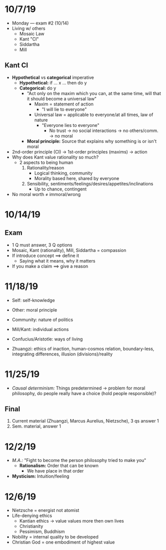 # 10/7/19
* Monday — exam #2 (10/14)
* Living w/ others
    * Mosaic Law
    * Kant "CI"
    * Siddartha
    * Mill

## Kant CI
* **Hypothetical** vs **categorical** imperative
    * **Hypothetical:** if ... x ... then do y
    * **Categorical:** do y
        * "Act only on the maxim which you can, at the same time, will that it
            should become a universal law"
            * Maxim = statement of action
                * "I will lie to everyone"
            * Universal law = applicable to everyone/at all times, law of
                nature
                * "Everyone lies to everyone"
                    * No trust → no social interactions → no others/comm. → no
                        moral
        * **Moral principle:** Source that explains why something is or isn't moral
* 2nd-order principle (CI) → 1st-order principles (maxims) → action
* Why does Kant value rationality so much?
    * 2 aspects to being human
        1. Rationality/reason
            * Logical thinking, community
            * Morality based here, shared by everyone
        2. Sensibility, sentiments/feelings/desires/appetites/inclinations
            * Up to chance, contingent
* No moral worth $\not=$ immoral/wrong

# 10/14/19
## Exam
* 1 Q must answer, 3 Q options
* Mosaic, Kant (rationality), Mill, Siddartha = compassion
* If introduce concept $\implies$ define it
    * Saying what it means, why it matters
* If you make a claim $\implies$ give a reason

# 11/18/19
* Self: self-knowledge
* Other: moral principle
* Community: nature of politics

* Mill/Kant: individual actions
* Confucius/Aristotle: ways of living
* Zhuangzi: ethics of inaction, human-cosmos relation, boundary-less,
    integrating differences, illusion (divisions)/reality

# 11/25/19
* *Causal determinism:* Things predetermined → problem for moral philosophy, do
    people really have a choice (hold people responsible)?

## Final
1. Current material (Zhuangzi, Marcus Aurelius, Nietzsche), 3 qs answer 1
2. Sem. material, answer 1

# 12/2/19
* *M.A.:* "Fight to become the person philosophy tried to make you"
    * **Rationalism:** Order that can be known
        * We have place in that order
* **Mysticism:** Intuition/feeling

# 12/6/19
* Nietzsche = energist not atomist
* Life-denying ethics
    * Kantian ethics → value values more then own lives
    * Christianity
    * Pessimism, Buddhism
* Nobility = internal quality to be developed
* Christian God = one embodiment of highest value
